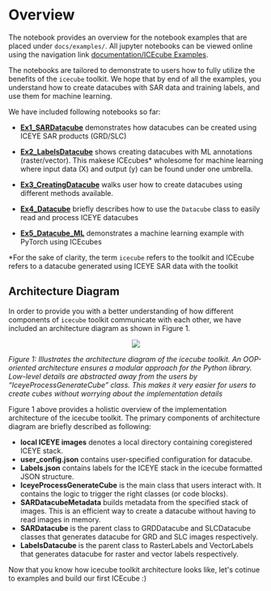 # Overview

The notebook provides an overview for the notebook examples that are placed under `docs/examples/`. All jupyter notebooks can be viewed online using the navigation link [documentation/ICEcube Examples](https://iceye-ltd.github.io/icecube/examples). 

The notebooks are tailored to demonstrate to users how to fully utilize the benefits of the `icecube` toolkit. We hope that by end of all the examples, you understand how to create datacubes with SAR data and training labels, and use them for machine learning.


We have included following notebooks so far:

- **[Ex1_SARDatacube](https://iceye-ltd.github.io/icecube/examples/Ex1_SARDatacube.ipynb)** demonstrates how datacubes can be created using ICEYE SAR products (GRD/SLC)

- **[Ex2_LabelsDatacube](https://iceye-ltd.github.io/icecube/examples/Ex2_LabelsDatacube.ipynb)** shows creating datacubes with ML annotations (raster/vector). This makese  ICEcubes* wholesome for machine learning where input data (X) and output (y) can be found under one umbrella. 

- **[Ex3_CreatingDatacube](https://iceye-ltd.github.io/icecube/examples/Ex3_CreatingDatacube.ipynb)** walks user how to create datacubes using different methods available.  

- **[Ex4_Datacube](https://iceye-ltd.github.io/icecube/examples/Ex4_Datacube.ipynb)** briefly describes how to use the `Datacube` class to easily read and process ICEYE datacubes

- **[Ex5_Datacube_ML](https://iceye-ltd.github.io/icecube/examples/Ex5_Datacube_for_ML.ipynb)** demonstrates a machine learning example with PyTorch using ICEcubes 

*For the sake of clarity, the term `icecube` refers to the toolkit and ICEcube refers to a datacube generated using ICEYE SAR data with the toolkit

## Architecture Diagram

In order to provide you with a better understanding of how different components of `icecube` toolkit communicate with each other, we have included an architecture diagram as shown in Figure 1.

<p align="center">
<img src="https://raw.githubusercontent.com/iceye-ltd/icecube/main/assets/icecube_architecture_diagram.png?token=ACIXOQMPHXLZ4LQCY4VKRM3BEZQVK" />
</p>

<i> Figure 1: Illustrates the architecture diagram of the icecube toolkit. An OOP-oriented architecture ensures a modular approach for the Python library. Low-level details are abstracted away from the users by “IceyeProcessGenerateCube” class. This makes it very easier for users to create cubes without worrying about the implementation details </i>

Figure 1 above provides a holistic overview of the implementation  architecture of the icecube toolkit. The primary components of architecture diagram are briefly described as following:


- **local ICEYE images** denotes a local directory containing coregistered ICEYE stack.
- **user_config.json** contains user-specified configuration for datacube.
- **Labels.json** contains labels for the ICEYE stack in the icecube formatted  JSON structure. 
- **IceyeProcessGenerateCube** is the main class that users interact with. It contains the logic to trigger the right classes (or code blocks).
- **SARDatacubeMetadata** builds metadata from the specified stack of images. This is an efficient way to create a datacube without having to read images in memory.
- **SARDatacube** is the parent class to GRDDatacube and SLCDatacube classes that generates datacube for GRD and SLC images respectively.
- **LabelsDatacube** is the parent class to RasterLabels and VectorLabels that generates datacube  for raster and vector labels respectively. 


Now that you know how icecube toolkit architecture looks like, let's cotinue to examples and build our first ICEcube :)